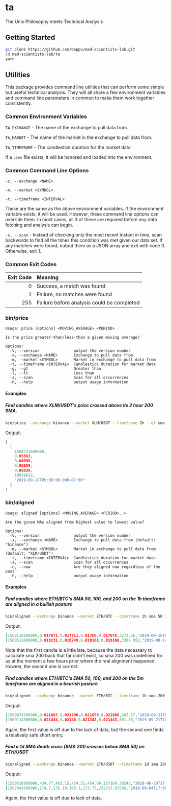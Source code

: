 # ta

The Unix Philosophy meets Technical Analysis

## Getting Started

```sh
git clone https://github.com/beppu/mad-scientists-lab.git
cd mad-scientists-lab/ta
yarn
```

## Utilities

This package provides command line utilities that can perform some simple but useful
technical analysis.  They will all share a few environment variables and command line
parameters in common to make them work together consistently.

### Common Environment Variables

`TA_EXCHANGE` - The name of the exchange to pull data from.

`TA_MARKET` - The name of the market in the exchange to pull data from.

`TA_TIMEFRAME` - The candlestick duration for the market data.

If a `.env` file exists, it will be honored and loaded into the environment.

### Common Command Line Options

`-x, --exchange <NAME>`

`-m, --market <SYMBOL>`

`-t, --timeframe <INTERVAL>`

These are the same as the above environment variables.  If the environment variable exists,
it will be used.  However, these command line options can override them.  In most cases, all
3 of these are required before any data fetching and analysis can begin.

`-s, --scan` - Instead of checking only the most recent instant in time, scan backwards to find
all the times this condition was met given our data set.  If any matches were found, output them as
a JSON array and exit with code 0.  Otherwise, exit 1.

### Common Exit Codes

| Exit Code | Meaning                                    |
|      ---: | :---                                       |
|         0 | Success, a match was found                 |
|         1 | Failure, no matches were found             |
|       255 | Failure before analysis could be completed |

### bin/price

```
Usage: price [options] <MOVING_AVERAGE> <PERIOD>

Is the price greater-than/less-than a given moving average?

Options:
  -V, --version               output the version number
  -x, --exchange <NAME>       Exchange to pull data from
  -m, --market <SYMBOL>       Market in exchange to pull data from
  -t, --timeframe <INTERVAL>  Candlestick duration for market data
  -g, --gt                    Greater than
  -l, --lt                    Less than
  -s, --scan                  Scan for all occurrences
  -h, --help                  output usage information

```

#### Examples

##### Find candles where XLM/USDT's price crossed above its 2 hour 200 SMA.

```sh
bin/price --exchange binance --market XLM/USDT --timeframe 2h --gt sma 200 --scan | jq .
```

Output:

```json
[
  [
    1568721600000,
    0.05863,
    0.06058,
    0.05859,
    0.06039,
    10938012,
    "2019-09-17T05:00:00.000-07:00"
  ]
]
```

### bin/aligned

```
Usage: aligned [options] <MOVING_AVERAGE> <PERIOD>..>

Are the given MAs aligned from highest value to lowest value?

Options:
  -V, --version               output the version number
  -x, --exchange <NAME>       Exchange to pull data from (default: "binance")
  -m, --market <SYMBOL>       Market in exchange to pull data from (default: "XLM/USDT")
  -t, --timeframe <INTERVAL>  Candlestick duration for market data
  -s, --scan                  Scan for all occurrences
  -n, --now                   Are they aligned now regardless of the past
  -h, --help                  output usage information
```

#### Examples

##### Find candles where ETH/BTC's SMA 50, 100, and 200 on the 1h timeframe are aligned in a bullish posture

```sh
bin/aligned --exchange binance --market ETH/BTC --timeframe 1h sma 50 100 200 --scan | jq -c .[]
```

Output:

```json
[1568116800000,0.017671,0.017711,0.01766,0.017678,3272.16,"2019-09-10T05:00:00.000-07:00"]
[1568512800000,0.018231,0.018249,0.018161,0.018166,3307.952,"2019-09-14T19:00:00.000-07:00"]
```

Note that the first candle is a little late, because the data necessary to calculate sma 200 back that far
didn't exist, so sma 200 was undefined for us at the moment a few hours prior where the real alignment happened.
Howeer, the second one is correct.

##### Find candles where ETH/BTC's EMA 50, 100, and 200 on the 5m timeframe are aligned in a bearish posture

```sh
bin/aligned --exchange binance --market ETH/BTC --timeframe 1h sma 200 100 50 --scan | jq -c .[]
```

Output:

```json
[1569078300000,0.021667,0.021706,0.021658,0.021686,603.57,"2019-09-21T08:05:00.000-07:00"]
[1569114300000,0.021444,0.02146,0.021342,0.021443,801.85,"2019-09-21T18:05:00.000-07:00"]
```

Again, the first value is off due to the lack of data, but the second one finds a relatively safe short entry.

##### Find a 1d SMA death cross (SMA 200 crosses below SMA 50) on ETH/USDT

```sh
bin/aligned --exchange binance --market ETH/USDT --timeframe 1d sma 200 50 --scan | jq -c .[]
```

Output:

```json
[1530316800000,434.77,463.15,434.51,454.09,157169.20242,"2018-06-29T17:00:00.000-07:00"]
[1567641600000,174.7,176.19,168.1,173.75,232753.83596,"2019-09-04T17:00:00.000-07:00"]
```

Again, the first value is off due to lack of data.
